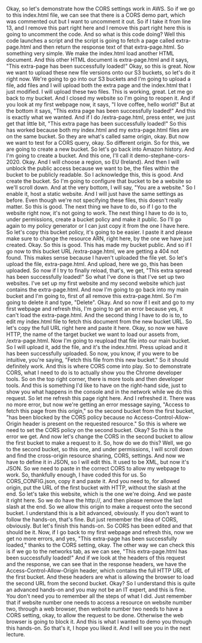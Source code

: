 
<v Narrator>Okay, so let's demonstrate</v>
how the CORS settings work in AWS.
So if we go to this index.html file,
we can see that there is a CORS demo part,
which was commented out
but I want to uncomment it out.
So if I take it from line 13,
and I remove this part right here
and I remove this part right here
this is going to uncomment the code.
And so what is this code doing?
Well this code launches a script
and the script is going to fetch a page
called extra-page.html and then return the response text
of that extra-page.html.
So something very simple.
We make the index.html load another HTML document.
And this other HTML document is extra-page.html
and it says, "This extra-page has been successfully loaded!"
Okay, so this is great.
Now we want to upload these new file versions
onto our S3 buckets, so let's do it right now.
We're going to go into our S3 buckets
and I'm going to upload a file, add files
and I will upload both the extra page
and the index.html that I just modified.
I will upload these two files.
This is working, great.
Let me go back to my bucket.
And I closed my website so I'm going to reopen it.
And if you look at my first webpage now,
it says, "I love coffee, hello world!"
But at the bottom it says,
"This extra page has been successfully loaded!"
And this is exactly what we wanted.
And if I do /extra-page.html, press enter,
we just get that little bit,
"This extra page has been successfully loaded!"
So this has worked because both my index.html
and my extra-page.html files are on the same bucket.
So they are what's called same origin, okay.
But now we want to test for a CORS query, okay.
So different origin.
So for this, we are going to create a new bucket.
So let's go back into Amazon history.
And I'm going to create a bucket.
And this one, I'll call it demo-stephane-cors-2020.
Okay. And I will choose a region, so EU (Ireland).
And then I will unblock the public access
because we want to be,
the files within the bucket to be publicly readable.
So I acknowledge this, this is good.
And create the bucket.
So I'm going to configure that bucket to be a website
so we'll scroll down.
And at the very bottom, I will say, "You are a website."
So I enable it, host a static website.
And I will just have the same settings as before.
Even though we're not specifying these files,
this doesn't really matter.
So this is good.
The next thing we have to do,
so if I go to the website right now, it's not going to work.
The next thing I have to do is to, under permissions,
create a bucket policy and make it public.
So I'll go again to my policy generator
or I can just copy it from the one I have here.
So let's copy this bucket policy, it's going to be easier.
I paste it and please make sure to change the resource ARN,
right here, by the one we have just created.
Okay. So this is good.
This has made my bucket public.
And so if I go now to this bucket URL /extra-page.html,
we are getting a 404 not found.
This makes sense because I haven't uploaded the file yet.
So let's upload the file, extra-page.html.
And upload, here we go, this has been uploaded.
So now if I try to finally reload, that's,
we get, "This extra spread has been successfully loaded!"
So what I've done is that I've set up two websites.
I've set up my first website
and my second website which just contains
the extra-page.html.
And now I'm going to go back into my main bucket
and I'm going to, first of all remove this extra-page.html.
So I'm going to delete it and type, "Delete".
Okay. And so now if I exit and go to my first webpage
and refresh this, I'm going to get an error
because yes, it can't load the extra-page.html.
And the second thing I have to do is to,
to edit my index.html file to fetch this document
from the new bucket URL.
So let's copy the full URL right here
and paste it here.
Okay, so now we have HTTP, the name of the target bucket
we want to load our assets from, /extra-page.html.
Now I'm going to reupload that file into our main bucket.
So I will upload it, add the file, and it's the index.html.
Press upload and it has been successfully uploaded.
So now, you know, if you were to be intuitive,
you're saying, "Fetch this file from this new bucket."
So it should definitely work.
And this is where CORS come into play.
So to demonstrate CORS, what I need to do
is to actually show you the Chrome developer tools.
So on the top right corner,
there is more tools and then developer tools.
And this is something I'd like to have
on the right-hand side, just to show you what happens
in the console and in the network while we do this request.
So let me refresh this page right here.
And I refreshed it.
There was no more error, but now we're getting
an error message saying,
"Access to fetch this page from this origin,"
so the second bucket from the first bucket,
"has been blocked by the CORS policy
because no Access-Control-Allow-Origin header is present
on the requested resource."
So this is where we need to set the CORS policy
on the second bucket.
Okay? So this is the error we get.
And now let's change the CORS in the second bucket
to allow the first bucket to make a request to it.
So, how do we do this?
Well, we go to the second bucket, so this one,
and under permissions, I will scroll down
and find the cross-origin resource sharing, CORS, settings.
And now we have to define it in JSON, so I will edit this.
It used to be XML, but now it's JSON.
So we need to paste in the correct CORS
to allow my webpage to work.
So, thankfully enough, I have coded this for us.
So CORS_CONFIG.json, copy it and paste it.
And you need to, for allowed origin,
put the URL of the first bucket with HTTP,
without the slash at the end.
So let's take this website, which is the one we're doing.
And we paste it right here.
So we do have the http://,
and then please remove the last slash at the end.
So we allow this origin to make a request
onto the second bucket.
I understand this is a bit advanced, obviously.
If you don't want to follow the hands-on, that's fine.
But just remember the idea of CORS, obviously.
But let's finish this hands-on.
So CORS has been edited and that should be it.
Now, if I go back to my first webpage and refresh this,
now we get no more errors,
and yes, "This extra-page has been successfully loaded,"
thanks to the CORS setting, okay.
The other way we can check this
is if we go to the networks tab, as we can see,
"This extra-page.html has been successfully loaded!"
And if we look at the headers of this request
and the response, we can see that in the response headers,
we have the Access-Control-Allow-Origin header,
which contains the full HTTP URL of the first bucket.
And these headers are what is allowing the browser
to load the second URL from the second bucket.
Okay?
So I understand this is quite an advanced hands-on
and you may not be an IT expert, and this is fine.
You don't need you to remember all the steps of what I did.
Just remember that if website number one
needs to access a resource on website number two,
through a web browser, then website number two
needs to have a CORS setting, okay,
to allow the request to be done.
Otherwise the web browser is going to block it.
And this is what I wanted to demo you through this hands-on.
So that's it, I hope you liked it.
And I will see you in the next lecture.
